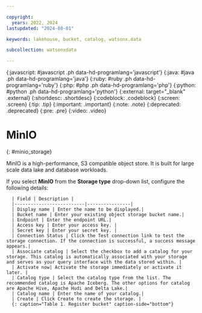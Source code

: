 ```yaml
---

copyright:
  years: 2022, 2024
lastupdated: "2024-08-01"

keywords: lakehouse, bucket, catalog, watsonx.data

subcollection: watsonxdata

---
```


{:javascript: #javascript .ph data-hd-programlang='javascript'}
{:java: #java .ph data-hd-programlang='java'}
{:ruby: #ruby .ph data-hd-programlang='ruby'}
{:php: #php .ph data-hd-programlang='php'}
{:python: #python .ph data-hd-programlang='python'}
{:external: target="_blank" .external}
{:shortdesc: .shortdesc}
{:codeblock: .codeblock}
{:screen: .screen}
{:tip: .tip}
{:important: .important}
{:note: .note}
{:deprecated: .deprecated}
{:pre: .pre}
{:video: .video}

# MinIO
{: #minio_storage}

MinIO is a high-performance, S3 compatible object store. It is built for large scale data lake and database workloads.

If you select **MinIO** from the **Storage type** drop-down list, configure the following details:

      | Field | Description |
      |--------------------------|----------------|
      | Display name | Enter the name to be displayed.|
      | Bucket name | Enter your existing object storage bucket name.|
      | Endpoint | Enter the endpoint URL.|
      | Access key | Enter your access key. |
      | Secret key | Enter your secret key. |
      | Connection Status | Click the Test connection link to test the storage connection. If the connection is successful, a success message appears.|
      | Associate catalog | Select the checkbox to add a catalog for your storage. This catalog is automatically associated with your storage and serves as your query interface with the data stored within. |
      | Activate now| Activate the storage immediately or activate it later. |
      | Catalog type | Select the catalog type from the list. The recommended catalog is Apache Iceberg. The other options for catalog are Apache Hive, Apache Hudi and Delta Lake.|
      | Catalog name | Enter the name of your catalog.|
      | Create | Click Create to create the storage. |
      {: caption="Table 1. Register bucket" caption-side="bottom"}
